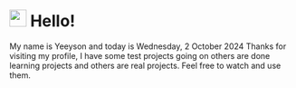  <h1>
    <img src="https://emojis.slackmojis.com/emojis/images/1643510097/45343/hi.gif?1643510097" width="30"/> 
    Hello!
 </h1>
 <p>
    My name is Yeeyson and today is Wednesday, 2 October 2024
    Thanks for visiting my profile, I have some test projects going on others are done learning projects and others are real projects.
    Feel free to watch and use them.
 </p>